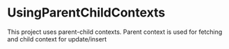 # UsingParentChildContexts
This project uses parent-child contexts. Parent context is used for fetching and child context for update/insert
